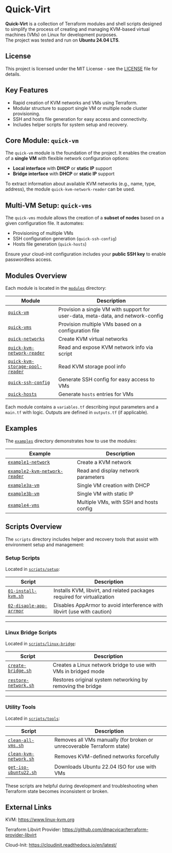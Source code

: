 # Quick-Virt

**Quick-Virt** is a collection of Terraform modules and shell scripts designed to simplify the process of creating and managing KVM-based virtual machines (VMs) on Linux for development purposes.  
The project was tested and run on **Ubuntu 24.04 LTS**.

## License

This project is licensed under the MIT License - see the [LICENSE](./LICENSE) file for details.

## Key Features

- Rapid creation of KVM networks and VMs using Terraform.
- Modular structure to support single VM or multiple node cluster provisioning.
- SSH and hosts file generation for easy access and connectivity.
- Includes helper scripts for system setup and recovery.


## Core Module: `quick-vm`

The `quick-vm` module is the foundation of the project. It enables the creation of a **single VM** with flexible network configuration options:

- **Local interface** with **DHCP** or **static IP** support
- **Bridge interface** with **DHCP** or **static IP** support

To extract information about available KVM networks (e.g., name, type, address), the module `quick-kvm-network-reader` can be used.


## Multi-VM Setup: `quick-vms`

The `quick-vms` module allows the creation of a **subset of nodes** based on a given configuration file. It automates:

- Provisioning of multiple VMs
- SSH configuration generation (`quick-ssh-config`)
- Hosts file generation (`quick-hosts`)

Ensure your cloud-init configuration includes your **public SSH key** to enable passwordless access.


## Modules Overview

Each module is located in the [`modules`](./modules) directory:

| Module | Description |
|--------|-------------|
| [`quick-vm`](./modules/quick-vm) | Provision a single VM with support for user-data, meta-data, and network-config |
| [`quick-vms`](./modules/quick-vms) | Provision multiple VMs based on a configuration file |
| [`quick-networks`](./modules/quick-networks) | Create KVM virtual networks |
| [`quick-kvm-network-reader`](./modules/quick-kvm-network-reader) | Read and expose KVM network info via script |
| [`quick-kvm-storage-pool-reader`](./modules/quick-kvm-storage-pool-reader) | Read KVM storage pool info |
| [`quick-ssh-config`](./modules/quick-ssh-config) | Generate SSH config for easy access to VMs |
| [`quick-hosts`](./modules/quick-hosts) | Generate `hosts` entries for VMs |

Each module contains a `variables.tf` describing input parameters and a `main.tf` with logic. Outputs are defined in `outputs.tf` (if applicable).

## Examples

The [`examples`](./examples) directory demonstrates how to use the modules:

| Example | Description |
|---------|-------------|
| [`example1-network`](./examples/example1-network) | Create a KVM network |
| [`example2-kvm-network-reader`](./examples/example2-kvm-network-reader) | Read and display network parameters |
| [`example3a-vm`](./examples/example3a-vm) | Single VM creation with DHCP |
| [`example3b-vm`](./examples/example3b-vm) | Single VM with static IP |
| [`example4-vms`](./examples/example4-vms) | Multiple VMs, with SSH and hosts config |

## Scripts Overview

The `scripts` directory includes helper and recovery tools that assist with environment setup and management:

### Setup Scripts

Located in [`scripts/setup`](./scripts/setup):

| Script | Description |
|--------|-------------|
| [`01-install-kvm.sh`](./scripts/setup/01-install-kvm.sh) | Installs KVM, libvirt, and related packages required for virtualization |
| [`02-disaple-app-arrmor`](./scripts/setup/02-disaple-app-arrmor) | Disables AppArmor to avoid interference with libvirt (use with caution) |

---

### Linux Bridge Scripts

Located in [`scripts/linux-bridge`](./scripts/linux-bridge):

| Script | Description |
|--------|-------------|
| [`create-bridge.sh`](./scripts/linux-bridge/create-bridge.sh) | Creates a Linux network bridge to use with VMs in bridged mode |
| [`restore-network.sh`](./scripts/linux-bridge/restore-network.sh) | Restores original system networking by removing the bridge |

---

### Utility Tools

Located in [`scripts/tools`](./scripts/tools):

| Script | Description |
|--------|-------------|
| [`clean-all-vms.sh`](./scripts/tools/clean-all-vms.sh) | Removes all VMs manually (for broken or unrecoverable Terraform state) |
| [`clean-kvm-network.sh`](./scripts/tools/clean-kvm-network.sh) | Removes KVM-defined networks forcefully |
| [`get-iso-ubuntu22.sh`](./scripts/tools/get-iso-ubuntu22.sh) | Downloads Ubuntu 22.04 ISO for use with VMs |

These scripts are helpful during development and troubleshooting when Terraform state becomes inconsistent or broken.

## External Links
KVM: https://www.linux-kvm.org

Terraform Libvirt Provider: https://github.com/dmacvicar/terraform-provider-libvirt

Cloud-Init: https://cloudinit.readthedocs.io/en/latest/
